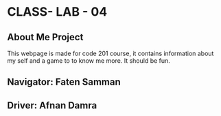 # CLASS- LAB - 04

## About Me Project

This webpage is made for code 201 course, it contains information about my self and a game to to know me more. It should be fun.

## Navigator: Faten Samman

## Driver: Afnan Damra

